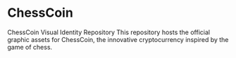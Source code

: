 # ChessCoin
ChessCoin Visual Identity Repository This repository hosts the official graphic assets for ChessCoin, the innovative cryptocurrency inspired by the game of chess.
